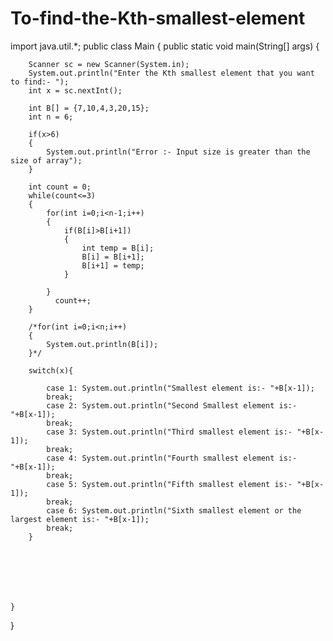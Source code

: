 # To-find-the-Kth-smallest-element
import java.util.*;
public class Main
{
	public static void main(String[] args) {
	    
	    Scanner sc = new Scanner(System.in);
	    System.out.println("Enter the Kth smallest element that you want to find:- ");
	    int x = sc.nextInt();
	 
	    int B[] = {7,10,4,3,20,15};
	    int n = 6;
	    
	    if(x>6)
	    {
	        System.out.println("Error :- Input size is greater than the size of array");
	    }
	    
		int count = 0;
		while(count<=3)
		{
		    for(int i=0;i<n-1;i++)
		    {
		        if(B[i]>B[i+1])
		        {
		            int temp = B[i];
		            B[i] = B[i+1];
		            B[i+1] = temp;
		        }
		        
		    }
		      count++;
		}
		
		/*for(int i=0;i<n;i++)
		{
		    System.out.println(B[i]);
		}*/
		
		switch(x){
		    
		    case 1: System.out.println("Smallest element is:- "+B[x-1]);
		    break;
		    case 2: System.out.println("Second Smallest element is:- "+B[x-1]);
		    break;
		    case 3: System.out.println("Third smallest element is:- "+B[x-1]);
		    break;
		    case 4: System.out.println("Fourth smallest element is:- "+B[x-1]);
		    break;
		    case 5: System.out.println("Fifth smallest element is:- "+B[x-1]);
		    break;
		    case 6: System.out.println("Sixth smallest element or the largest element is:- "+B[x-1]);
		    break;
		}
		
	    
	    
	    
	    
	    
	    
	}
}
